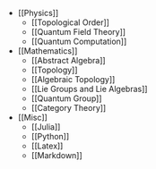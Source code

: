 - [[Physics]]
	- [[Topological Order]]
	- [[Quantum Field Theory]]
	- [[Quantum Computation]]
- [[Mathematics]]
	- [[Abstract Algebra]]
	- [[Topology]]
	- [[Algebraic Topology]]
	- [[Lie Groups and Lie Algebras]]
	- [[Quantum Group]]
	- [[Category Theory]]
- [[Misc]]
	- [[Julia]]
	- [[Python]]
	- [[Latex]]
	- [[Markdown]]